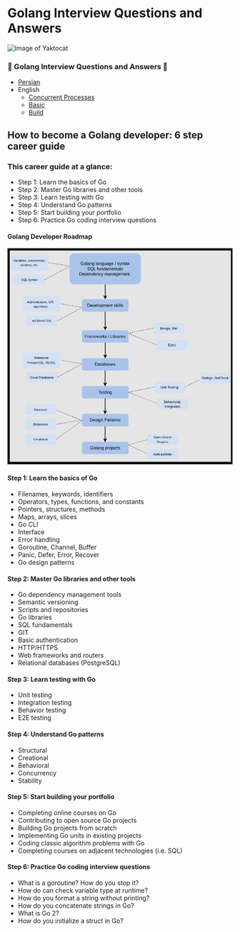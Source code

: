# Golang Interview Questions and Answers
![Image of Yaktocat](Go-interview-Questions.jpg)

### 🚀 Golang Interview Questions and Answers 👋
- [Persian](persian/fa.md)
- English
  - [Concurrent Processes](english/concurrentـprocesses.md)
  - [Basic](english/basic.md)
  - [Build](english/build.md)

## How to become a Golang developer: 6 step career guide
### This career guide at a glance:
* Step 1: Learn the basics of Go
* Step 2: Master Go libraries and other tools
* Step 3: Learn testing with Go
* Step 4: Understand Go patterns
* Step 5: Start building your portfolio
* Step 6: Practice Go coding interview questions

#### Golang Developer Roadmap
![Image of Yaktocat](1.png)

#### Step 1: Learn the basics of Go
* Filenames, keywords, identifiers
* Operators, types, functions, and constants
* Pointers, structures, methods
* Maps, arrays, slices
* Go CLI
* Interface
* Error handling
* Goroutine, Channel, Buffer
* Panic, Defer, Error, Recover
* Go design patterns

#### Step 2: Master Go libraries and other tools
* Go dependency management tools
* Semantic versioning
* Scripts and repositories
* Go libraries
* SQL fundamentals
* GIT
* Basic authentication
* HTTP/HTTPS
* Web frameworks and routers
* Relational databases (PostgreSQL)
#### Step 3: Learn testing with Go
* Unit testing
* Integration testing
* Behavior testing
* E2E testing
#### Step 4: Understand Go patterns
* Structural
* Creational
* Behavioral
* Concurrency
* Stability
#### Step 5: Start building your portfolio
* Completing online courses on Go
* Contributing to open source Go projects
* Building Go projects from scratch
* Implementing Go units in existing projects
* Coding classic algorithm problems with Go
* Completing courses on adjacent technologies (i.e. SQL)
#### Step 6: Practice Go coding interview questions
* What is a goroutine? How do you stop it?
* How do can check variable type at runtime?
* How do you format a string without printing?
* How do you concatenate strings in Go?
* What is Go 2?
* How do you initialize a struct in Go?